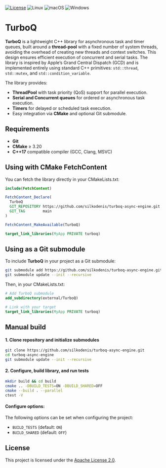 [![License](https://img.shields.io/github/license/silkodenis/turboq-async-engine.svg)](https://github.com/silkodenis/turboq-async-engine/blob/main/LICENSE)
![Linux](https://github.com/silkodenis/turboq-async-engine/actions/workflows/ci-linux.yml/badge.svg?branch=main)
![macOS](https://github.com/silkodenis/turboq-async-engine/actions/workflows/ci-macos.yml/badge.svg?branch=main)
![Windows](https://github.com/silkodenis/turboq-async-engine/actions/workflows/ci-windows.yml/badge.svg?branch=main)

# TurboQ

**TurboQ** is a lightweight C++ library for asynchronous task and timer queues, built around a **thread-pool** with a fixed number of system threads, avoiding the overhead of creating new threads and context switches. This design ensures efficient execution of concurrent and serial tasks. The library is inspired by Apple’s Grand Central Dispatch (GCD) and is implemented entirely using standard C++ primitives: `std::thread`, `std::mutex`, and `std::condition_variable`.

The library provides:
- **ThreadPool** with task priority (QoS) support for parallel execution.
- **Serial and Concurrent queues** for ordered or asynchronous task execution.
- **Timers** for delayed or scheduled task execution.
- Easy integration via **CMake** and optional Git submodule.

## Requirements
- **Git** 
- **CMake** ≥ 3.20
- **C++17** compatible compiler (GCC, Clang, MSVC)  

## Using with CMake FetchContent

You can fetch the library directly in your CMakeLists.txt:

```cmake
include(FetchContent)

FetchContent_Declare(
  TurboQ
  GIT_REPOSITORY https://github.com/silkodenis/turboq-async-engine.git
  GIT_TAG        main
)

FetchContent_MakeAvailable(TurboQ)

target_link_libraries(MyApp PRIVATE turboq)
```

## Using as a Git submodule

To include **TurboQ** in your project as a Git submodule:

```bash
git submodule add https://github.com/silkodenis/turboq-async-engine.git external/TurboQ
git submodule update --init --recursive
```

Then, in your CMakeLists.txt:

```cmake
# Add TurboQ submodule
add_subdirectory(external/TurboQ)

# Link with your target
target_link_libraries(MyApp PRIVATE turboq)
```

## Manual build

#### 1. Clone repository and initialize submodules

```bash
git clone https://github.com/silkodenis/turboq-async-engine.git
cd turboq-async-engine
git submodule update --init --recursive
```

#### 2. Configure, build library, and run tests

```bash
mkdir build && cd build
cmake .. -DBUILD_TESTS=ON -DBUILD_SHARED=OFF 
cmake --build . --parallel
ctest -V
```

#### Configure options:

The following options can be set when configuring the project:

- `BUILD_TESTS` (default: `ON`)
- `BUILD_SHARED` (default: `OFF`)

## License

This project is licensed under the [Apache License 2.0](https://github.com/silkodenis/turboq-async-engine/blob/main/LICENSE).
